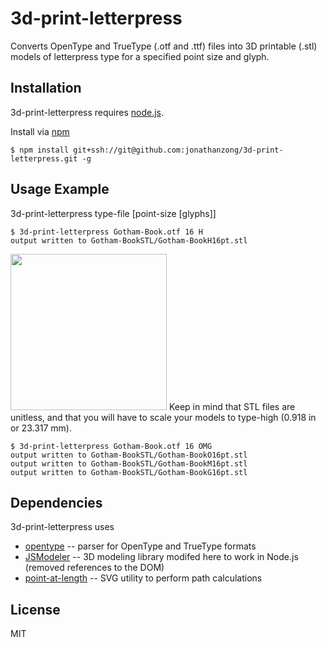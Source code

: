 # 3d-print-letterpress
Converts OpenType and TrueType (.otf and .ttf) files into 3D printable (.stl) models of letterpress type for a specified point size and glyph.


Installation
------------

3d-print-letterpress requires [node.js](http://nodejs.org).

Install via [npm](https://www.npmjs.org)
```
$ npm install git+ssh://git@github.com:jonathanzong/3d-print-letterpress.git -g
```

Usage Example
-------------
3d-print-letterpress type-file [point-size [glyphs]]
```
$ 3d-print-letterpress Gotham-Book.otf 16 H
output written to Gotham-BookSTL/Gotham-BookH16pt.stl
```
<img src="https://cloud.githubusercontent.com/assets/4650077/6158011/49adf192-b214-11e4-852e-cccc9b920b0d.png" width="250"/>
Keep in mind that STL files are unitless, and that you will have to scale your models to type-high (0.918 in or 23.317 mm).

```
$ 3d-print-letterpress Gotham-Book.otf 16 OMG
output written to Gotham-BookSTL/Gotham-BookO16pt.stl
output written to Gotham-BookSTL/Gotham-BookM16pt.stl
output written to Gotham-BookSTL/Gotham-BookG16pt.stl
```


Dependencies
-----------
3d-print-letterpress uses

- [opentype](https://github.com/nodebox/opentype.js) -- parser for OpenType and TrueType formats
- [JSModeler](https://github.com/kovacsv/JSModeler) -- 3D modeling library modifed here to work in Node.js (removed references to the DOM)
- [point-at-length](https://github.com/substack/point-at-length) -- SVG utility to perform path calculations


License
-----------
MIT
